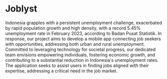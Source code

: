 # Joblyst
Indonesia grapples with a persistent unemployment challenge, exacerbated by rapid population growth and high density, with a record 5.45% unemployment rate in February 2023, according to Badan Pusat Statistik. In response, our project aims to develop a mobile app connecting job seekers with opportunities, addressing both urban and rural unemployment. Committed to leveraging technology for societal progress, our dedicated team envisions empowering individuals, fostering economic growth, and contributing to a substantial reduction in Indonesia's unemployment rates. The application seeks to assist users in finding jobs aligned with their expertise, addressing a critical need in the job market.

